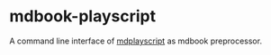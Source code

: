# mdbook-playscript

A command line interface of [mdplayscript](https://crates.io/crates/mdplayscript) as mdbook preprocessor.

